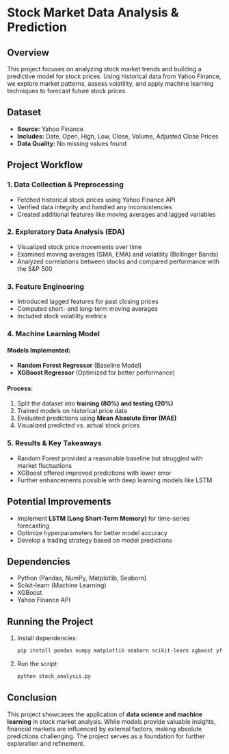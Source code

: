# Stock Market Data Analysis & Prediction

## Overview
This project focuses on analyzing stock market trends and building a predictive model for stock prices. Using historical data from Yahoo Finance, we explore market patterns, assess volatility, and apply machine learning techniques to forecast future stock prices.

## Dataset
- **Source:** Yahoo Finance
- **Includes:** Date, Open, High, Low, Close, Volume, Adjusted Close Prices
- **Data Quality:** No missing values found

## Project Workflow
### 1. Data Collection & Preprocessing
- Fetched historical stock prices using Yahoo Finance API
- Verified data integrity and handled any inconsistencies
- Created additional features like moving averages and lagged variables

### 2. Exploratory Data Analysis (EDA)
- Visualized stock price movements over time
- Examined moving averages (SMA, EMA) and volatility (Bollinger Bands)
- Analyzed correlations between stocks and compared performance with the S&P 500

### 3. Feature Engineering
- Introduced lagged features for past closing prices
- Computed short- and long-term moving averages
- Included stock volatility metrics

### 4. Machine Learning Model
#### Models Implemented:
- **Random Forest Regressor** (Baseline Model)
- **XGBoost Regressor** (Optimized for better performance)

#### Process:
1. Split the dataset into **training (80%) and testing (20%)**
2. Trained models on historical price data
3. Evaluated predictions using **Mean Absolute Error (MAE)**
4. Visualized predicted vs. actual stock prices

### 5. Results & Key Takeaways
- Random Forest provided a reasonable baseline but struggled with market fluctuations
- XGBoost offered improved predictions with lower error
- Further enhancements possible with deep learning models like LSTM

## Potential Improvements
- Implement **LSTM (Long Short-Term Memory)** for time-series forecasting
- Optimize hyperparameters for better model accuracy
- Develop a trading strategy based on model predictions

## Dependencies
- Python (Pandas, NumPy, Matplotlib, Seaborn)
- Scikit-learn (Machine Learning)
- XGBoost
- Yahoo Finance API

## Running the Project
1. Install dependencies:  
   ```sh
   pip install pandas numpy matplotlib seaborn scikit-learn xgboost yfinance
   ```
2. Run the script:
   ```sh
   python stock_analysis.py
   ```

## Conclusion
This project showcases the application of **data science and machine learning** in stock market analysis. While models provide valuable insights, financial markets are influenced by external factors, making absolute predictions challenging. The project serves as a foundation for further exploration and refinement.



